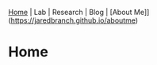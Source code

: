 [Home](https://jaredbranch.github.io/) | Lab | Research | Blog | [About Me]](https://jaredbranch.github.io/aboutme)
# Home
